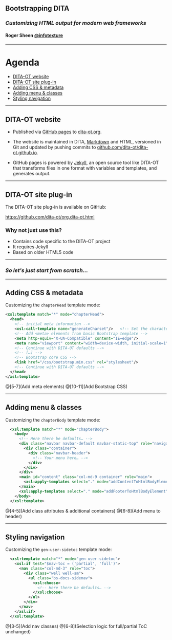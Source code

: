 ## Bootstrapping DITA

### _Customizing HTML output for modern web frameworks_

#### Roger Sheen [@infotexture](https://twitter.com/infotexture)

---

<i class="fa fa-sitemap fa-5x pull-right muted"></i>

# Agenda

<!-- 
Web developers often use CSS frameworks, HTML5 boilerplate or component libraries like Bootstrap or Foundation to quickly build robust, responsive sites. With custom HTML plug-ins, DITA-OT can be extended to produce HTML5 output that makes use of these common templates so that generated documents can build on existing front-end solutions.

This talk will outline the process, using the DITA-OT project website at dita-ot.org as an example.
-->

<!-- MarkdownTOC autolink="true" bracket="round" depth="1" -->

- [DITA-OT website](#dita-ot-website)
- [DITA-OT site plug-in](#dita-ot-site-plug-in)
- [Adding CSS & metadata](#adding-css--metadata)
- [Adding menu & classes](#adding-menu--classes)
- [Styling navigation](#styling-navigation)

<!-- /MarkdownTOC -->

---

## DITA-OT website

* Published via [GitHub pages][1] to [dita-ot.org][3]. 

* The website is maintained in DITA, [Markdown][6] and HTML, versioned in Git and updated by pushing commits to [github.com/dita-ot/dita-ot.github.io][4].

* GitHub pages is powered by [Jekyll][5], an open source tool like DITA-OT that   transforms files in one format with variables and templates, and generates output.

[1]:  https://pages.github.com
[2]:  http://dita-ot.github.io
[3]:  http://www.dita-ot.org
[4]:  https://github.com/dita-ot/dita-ot.github.io
[5]:  http://jekyllrb.com "Jekyll • Simple, blog-aware, static sites"
[6]:  http://daringfireball.net/projects/markdown/

---

## DITA-OT site plug-in

The DITA-OT site plug-in is available on GitHub:

<https://github.com/dita-ot/org.dita-ot.html>

### Why not just use this? <!-- .element: class="fragment" -->

* Contains code specific to the DITA-OT project <!-- .element: class="fragment" -->
* It requires Jekyll <!-- .element: class="fragment" -->
* Based on older HTML5 code <!-- .element: class="fragment" -->

---

### _So let's just start from scratch…_

---

## Adding CSS & metadata

Customizing the `chapterHead` template mode:

```xml
<xsl:template match="*" mode="chapterHead">
  <head>
    <!-- initial meta information -->
    <xsl:call-template name="generateCharset"/>   <!-- Set the character set to UTF-8 -->
    <!-- Add <meta> elements from basic Bootstrap template -->
    <meta http-equiv="X-UA-Compatible" content="IE=edge"/>
    <meta name="viewport" content="width=device-width, initial-scale=1"/>
    <!-- Continue with DITA-OT defaults -->
    <!-- […] -->
    <!-- Bootstrap core CSS -->
    <link href="/css/bootstrap.min.css" rel="stylesheet"/>
    <!-- Continue with DITA-OT defaults -->
  </head>
</xsl:template>
```
@[5-7](Add meta elements)
@[10-11](Add Bootstrap CSS)

---

## Adding menu & classes

Customizing the `chapterBody` template mode:

```xml
  <xsl:template match="*" mode="chapterBody">
    <body>
      <!-- Here there be defaults… -->
      <div class="navbar navbar-default navbar-static-top" role="navigation">
        <div class="container">
          <div class="navbar-header">
            <!-- Your menu here… -->
          </div>
        </div>
      </div>
      <main id="content" class="col-md-9 container" role="main">
        <xsl:apply-templates select="." mode="addContentToHtmlBodyElement"/>
      </main>
      <xsl:apply-templates select="." mode="addFooterToHtmlBodyElement"/>
    </body>
  </xsl:template>
```
@[4-5](Add class attributes & additional containers)
@[6-8](Add menu to header)

---

## Styling navigation

Customizing the `gen-user-sidetoc` template mode:

```xml
  <xsl:template match="*" mode="gen-user-sidetoc">
    <xsl:if test="$nav-toc = ('partial', 'full')">
      <nav class="col-md-3" role="toc">
        <div class="well well-sm">
          <ul class="bs-docs-sidenav">
            <xsl:choose>
              <!-- Here there be defaults… -->
            </xsl:choose>
          </ul>
        </div>
      </nav>
    </xsl:if>
  </xsl:template>
```
@[3-5](Add nav classes)
@[6-8](Selection logic for full/partial ToC unchanged)

